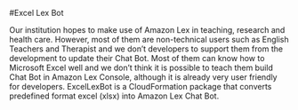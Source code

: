 #Excel Lex Bot

Our institution hopes to make use of Amazon Lex in teaching, research and health care. However, most of them are non-technical users such as English Teachers and Therapist and we don’t developers to support them from the development to update their Chat Bot. Most of them can know how to Microsoft Excel well and we don’t think it is possible to teach them build Chat Bot in Amazon Lex Console, although it is already very user friendly for developers.
ExcelLexBot is a CloudFormation package that converts predefined format excel (xlsx) into Amazon Lex Chat Bot.


